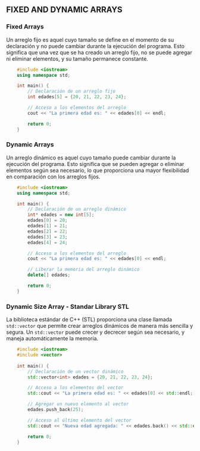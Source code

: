 ## FIXED AND DYNAMIC ARRAYS

### Fixed Arrays
Un arreglo fijo es aquel cuyo tamaño se define en el momento de su declaración y no puede cambiar durante la ejecución del programa. Esto significa que una vez que se ha creado un arreglo fijo, no se puede agregar ni eliminar elementos, y su tamaño permanece constante.

```cpp
    #include <iostream>
    using namespace std;

    int main() {
        // Declaración de un arreglo fijo
        int edades[5] = {20, 21, 22, 23, 24};

        // Acceso a los elementos del arreglo
        cout << "La primera edad es: " << edades[0] << endl;

        return 0;
    }
```

### Dynamic Arrays
Un arreglo dinámico es aquel cuyo tamaño puede cambiar durante la ejecución del programa. Esto significa que se pueden agregar o eliminar elementos según sea necesario, lo que proporciona una mayor flexibilidad en comparación con los arreglos fijos.

```cpp
    #include <iostream>
    using namespace std;

    int main() {
        // Declaración de un arreglo dinámico
        int* edades = new int[5];
        edades[0] = 20;
        edades[1] = 21;
        edades[2] = 22;
        edades[3] = 23;
        edades[4] = 24;

        // Acceso a los elementos del arreglo
        cout << "La primera edad es: " << edades[0] << endl;

        // Liberar la memoria del arreglo dinámico
        delete[] edades;

        return 0;
    }
```

### Dynamic Size Array - Standar Library STL
La biblioteca estándar de C++ (STL) proporciona una clase llamada `std::vector` que permite crear arreglos dinámicos de manera más sencilla y segura. Un `std::vector` puede crecer y decrecer según sea necesario, y maneja automáticamente la memoria.

```cpp
    #include <iostream>
    #include <vector>
    
    int main() {
        // Declaración de un vector dinámico
        std::vector<int> edades = {20, 21, 22, 23, 24};

        // Acceso a los elementos del vector
        std::cout << "La primera edad es: " << edades[0] << std::endl;

        // Agregar un nuevo elemento al vector
        edades.push_back(25);

        // Acceso al último elemento del vector
        std::cout << "Nueva edad agregada: " << edades.back() << std::endl;

        return 0;
    }
```